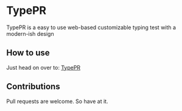 # TypePR

TypePR is a easy to use web-based customizable typing test with a modern-ish design

## How to use
Just head on over to: [TypePR](https://manthee1.github.io/TypePR/)

## Contributions

Pull requests are welcome. So have at it.
